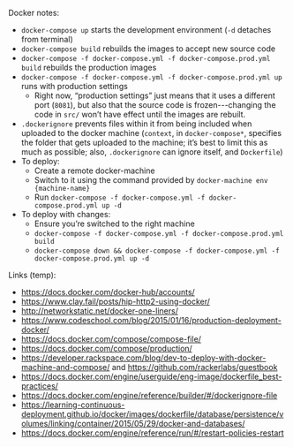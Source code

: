 Docker notes:

* `docker-compose up` starts the development environment (`-d` detaches from terminal)
* `docker-compose build` rebuilds the images to accept new source code
* `docker-compose -f docker-compose.yml -f docker-compose.prod.yml build` rebuilds the production images
* `docker-compose -f docker-compose.yml -f docker-compose.prod.yml up` runs with production settings
    * Right now, “production settings” just means that it uses a different port (`8081`), but also that the source code is frozen---changing the code in `src/` won’t have effect until the images are rebuilt.
* `.dockerignore` prevents files within it from being included when uploaded to the docker machine (`context`, in `docker-compose*`, specifies the folder that gets uploaded to the machine; it’s best to limit this as much as possible; also, `.dockerignore` can ignore itself, and `Dockerfile`)
* To deploy:
    * Create a remote docker-machine
    * Switch to it using the command provided by `docker-machine env {machine-name}`
    * Run `docker-compose -f docker-compose.yml -f docker-compose.prod.yml up -d`
* To deploy with changes:
    * Ensure you’re switched to the right machine
    * `docker-compose -f docker-compose.yml -f docker-compose.prod.yml build`
    * `docker-compose down && docker-compose -f docker-compose.yml -f docker-compose.prod.yml up -d`

Links (temp):
* https://docs.docker.com/docker-hub/accounts/
* https://www.clay.fail/posts/hip-http2-using-docker/
* http://networkstatic.net/docker-one-liners/
* https://www.codeschool.com/blog/2015/01/16/production-deployment-docker/
* https://docs.docker.com/compose/compose-file/
* https://docs.docker.com/compose/production/
* https://developer.rackspace.com/blog/dev-to-deploy-with-docker-machine-and-compose/ and https://github.com/rackerlabs/guestbook
* https://docs.docker.com/engine/userguide/eng-image/dockerfile_best-practices/
* https://docs.docker.com/engine/reference/builder/#/dockerignore-file
* https://learning-continuous-deployment.github.io/docker/images/dockerfile/database/persistence/volumes/linking/container/2015/05/29/docker-and-databases/
* https://docs.docker.com/engine/reference/run/#/restart-policies-restart
